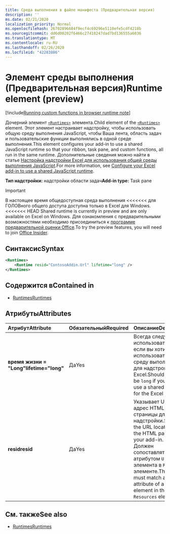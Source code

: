 ```yaml
---
title: Среда выполнения в файле манифеста (Предварительная версия)
description: ''
ms.date: 02/21/2020
localization_priority: Normal
ms.openlocfilehash: 26702896604f9ecf4c69296e5110efe5cdf4218b
ms.sourcegitcommit: dd6d00202f6466c27418247dad7bd136555a6036
ms.translationtype: MT
ms.contentlocale: ru-RU
ms.lasthandoff: 02/26/2020
ms.locfileid: "42283886"
---
```

# <a name="runtime-element-preview"></a><span data-ttu-id="b20ae-102">Элемент среды выполнения (Предварительная версия)</span><span class="sxs-lookup"><span data-stu-id="b20ae-102">Runtime element (preview)</span></span>

[!include[Running custom functions in browser runtime note](../../includes/excel-shared-runtime-preview-note.md)]

<span data-ttu-id="b20ae-103">Дочерний элемент [`<Runtimes>`](runtimes.md) элемента.</span><span class="sxs-lookup"><span data-stu-id="b20ae-103">Child element of the [`<Runtimes>`](runtimes.md) element.</span></span> <span data-ttu-id="b20ae-104">Этот элемент настраивает надстройку, чтобы использовать общую среду выполнения JavaScript, чтобы Ваша лента, область задач и пользовательские функции выполнялись в одной среде выполнения.</span><span class="sxs-lookup"><span data-stu-id="b20ae-104">This element configures your add-in to use a shared JavaScript runtime so that your ribbon, task pane, and custom functions, all run in the same runtime.</span></span> <span data-ttu-id="b20ae-105">Дополнительные сведения можно найти в статье [Настройка надстройки Excel для использования общей среды выполнения JavaScript](../../excel/configure-your-add-in-to-use-a-shared-runtime.md).</span><span class="sxs-lookup"><span data-stu-id="b20ae-105">For more information, see [Configure your Excel add-in to use a shared JavaScript runtime](../../excel/configure-your-add-in-to-use-a-shared-runtime.md).</span></span>

<span data-ttu-id="b20ae-106">**Тип надстройки:** надстройки области задач</span><span class="sxs-lookup"><span data-stu-id="b20ae-106">**Add-in type:** Task pane</span></span>

> [!IMPORTANT]
<span data-ttu-id="b20ae-107">В настоящее время общедоступная среда выполнения <<<<<<< для ГОЛОВного общего доступа доступна только в Excel для Windows.</span><span class="sxs-lookup"><span data-stu-id="b20ae-107"><<<<<<< HEAD Shared runtime is currently in preview and are only available on Excel on Windows.</span></span> <span data-ttu-id="b20ae-108">Для ознакомления с предварительными возможностями необходимо присоединиться к [программе предварительной оценки Office](https://insider.office.com/).</span><span class="sxs-lookup"><span data-stu-id="b20ae-108">To try the preview features, you will need to join [Office Insider](https://insider.office.com/).</span></span>

## <a name="syntax"></a><span data-ttu-id="b20ae-109">Синтаксис</span><span class="sxs-lookup"><span data-stu-id="b20ae-109">Syntax</span></span>

```XML
<Runtimes>
    <Runtime resid="ContosoAddin.Url" lifetime="long" />
</Runtimes>
```

## <a name="contained-in"></a><span data-ttu-id="b20ae-110">Содержится в</span><span class="sxs-lookup"><span data-stu-id="b20ae-110">Contained in</span></span>

- [<span data-ttu-id="b20ae-111">Runtimes</span><span class="sxs-lookup"><span data-stu-id="b20ae-111">Runtimes</span></span>](runtimes.md)

## <a name="attributes"></a><span data-ttu-id="b20ae-112">Атрибуты</span><span class="sxs-lookup"><span data-stu-id="b20ae-112">Attributes</span></span>

|  <span data-ttu-id="b20ae-113">Атрибут</span><span class="sxs-lookup"><span data-stu-id="b20ae-113">Attribute</span></span>  |  <span data-ttu-id="b20ae-114">Обязательный</span><span class="sxs-lookup"><span data-stu-id="b20ae-114">Required</span></span>  |  <span data-ttu-id="b20ae-115">Описание</span><span class="sxs-lookup"><span data-stu-id="b20ae-115">Description</span></span>  |
|:-----|:-----|:-----|
|  <span data-ttu-id="b20ae-116">**время жизни = "Long"**</span><span class="sxs-lookup"><span data-stu-id="b20ae-116">**lifetime="long"**</span></span>  |  <span data-ttu-id="b20ae-117">Да</span><span class="sxs-lookup"><span data-stu-id="b20ae-117">Yes</span></span>  | <span data-ttu-id="b20ae-118">Всегда следует использовать `long` , если вы хотите использовать общую среду выполнения для надстройки Excel.</span><span class="sxs-lookup"><span data-stu-id="b20ae-118">Should always be `long` if you want to use a shared runtime for the Excel add-in.</span></span> |
|  <span data-ttu-id="b20ae-119">**resid**</span><span class="sxs-lookup"><span data-stu-id="b20ae-119">**resid**</span></span>  |  <span data-ttu-id="b20ae-120">Да</span><span class="sxs-lookup"><span data-stu-id="b20ae-120">Yes</span></span>  | <span data-ttu-id="b20ae-121">Указывает URL-адрес HTML-страницы для надстройки.</span><span class="sxs-lookup"><span data-stu-id="b20ae-121">Specifies the URL location of the HTML page for your add-in.</span></span> <span data-ttu-id="b20ae-122">`resid` Должен сопоставляться с `id` атрибутом `Url` элемента в `Resources` элементе.</span><span class="sxs-lookup"><span data-stu-id="b20ae-122">The `resid` must match an `id` attribute of a `Url` element in the `Resources` element.</span></span> |

## <a name="see-also"></a><span data-ttu-id="b20ae-123">См. также</span><span class="sxs-lookup"><span data-stu-id="b20ae-123">See also</span></span>

- [<span data-ttu-id="b20ae-124">Runtimes</span><span class="sxs-lookup"><span data-stu-id="b20ae-124">Runtimes</span></span>](runtimes.md)
